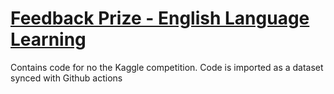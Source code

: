 # [Feedback Prize - English Language Learning](https://www.kaggle.com/competitions/feedback-prize-english-language-learning/overview)
 
Contains code for no the Kaggle competition.
Code is imported as a dataset synced with Github actions 